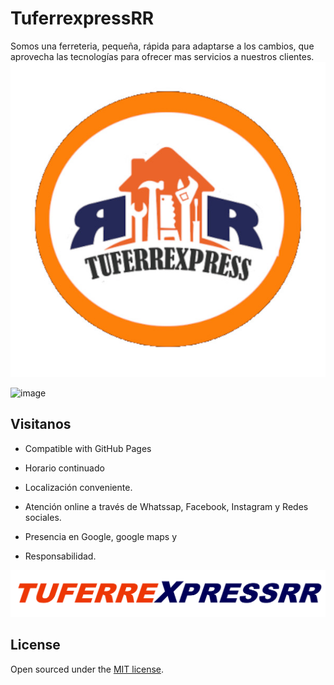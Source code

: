 # TuferrexpressRR
Somos una ferreteria, pequeña, rápida para adaptarse a los cambios, que aprovecha las tecnologías para ofrecer mas servicios a nuestros clientes.
![image](https://github.com/TuferrexpressRR/tuferrexpressrr.cl/blob/main/logo.jpg)


![image](https://github.com/TuferrexpressRR/tuferrexpressrr.cl/blob/main/local2.jpeg")

## Visitanos

* Compatible with GitHub Pages

* Horario continuado
* Localización conveniente.
* Atención online a través de Whatssap, Facebook, Instagram y Redes sociales.
* Presencia en Google, google maps y 
* Responsabilidad.

![image](https://github.com/TuferrexpressRR/tuferrexpressrr.cl/blob/main/bandera.png)



## License

Open sourced under the [MIT license](https://github.com/TuferrexpressRR/tuferrexpressrr.cl).
